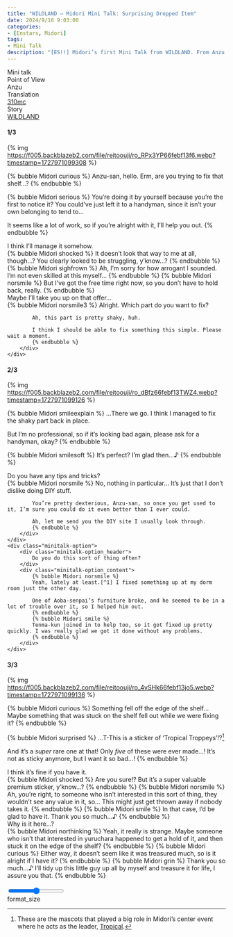 ```yaml
---
title: "WILDLAND – Midori Mini Talk: Surprising Dropped Item"
date: 2024/9/16 9:03:00
categories:
- [Enstars, Midori]
tags:
- Mini Talk
description: "[ES!!] Midori’s first Mini Talk from WILDLAND. From Anzu’s POV."
---
```

<div class="three-wrapper" style="--storyColor:#5ac189;--storyColor-rgb:90,193,137;--storyColor-h:147.4;--storyColor-s:45.4%;--storyColor-l:55.5%;">
    <div class="info-area">
        <div class="info">
            <div class="info-item characters">
                <div class="label">
                    Mini talk
                </div>
                <div class="value">
					<a href="/categories/Enstars/Midori" character="Midori"></a>
                </div>
            </div>
            <div class="info-item one">
                <div class="label">
                    Point of View
                </div>
                <div class="value">
                    Anzu
                </div>
            </div>
            <div class="info-item two">
                <div class="label">
                    Translation
                </div>
                <div class="value">
                    <a href="/about">310mc</a>
                </div>
            </div>
            <div class="info-item three">
                <div class="label">
                   Story
                </div>
                <div class="value">
                    <a href="/wildland">WILDLAND</a>
                </div>
            </div>
        </div>
    </div>
</div>

<!-- more -->

#### <div mt="rare"></div> 1/3

{% img https://f005.backblazeb2.com/file/reitoouji/ro_RPx3YP66febf13f6.webp?timestamp=1727971099308 %}

{% bubble Midori curious %}
Anzu-san, hello. Erm, are you trying to fix that shelf…?
{% endbubble %}

{% bubble Midori serious %}
You’re doing it by yourself because you’re the first to notice it? You could’ve just left it to a handyman, since it isn’t your own belonging to tend to…

It seems like a lot of work, so if you’re alright with it, I’ll help you out.
{% endbubble %}

<div class="minitalk" character="Anzu">
    <div class="minitalk-option">
        <div class="minitalk-option_header">
            I think I’ll manage it somehow.
        </div>
        <div class="minitalk-option_content">
            {% bubble Midori shocked %}
            It doesn’t look that way to me at all, though…? You clearly looked to be struggling, y’know…?
            {% endbubble %}
            {% bubble Midori sighfrown %}
            Ah, I’m sorry for how arrogant I sounded. I’m not even skilled at this myself…
            {% endbubble %}
            {% bubble Midori norsmile %}
            But I’ve got the free time right now, so you don’t have to hold back, really.
			{% endbubble %}
        </div>
    </div>
    <div class="minitalk-option">
        <div class="minitalk-option_header">
            Maybe I’ll take you up on that offer…
        </div>
        <div class="minitalk-option_content">
            {% bubble Midori norsmile3 %}
            Alright. Which part do you want to fix?

            Ah, this part is pretty shaky, huh.

            I think I should be able to fix something this simple. Please wait a moment.
			{% endbubble %}
        </div>
    </div>
</div>

#### <div mt="rare"></div> 2/3

{% img https://f005.backblazeb2.com/file/reitoouji/ro_dBfz66febf13TWZ4.webp?timestamp=1727971099126 %}

{% bubble Midori smileexplain %}
…There we go. I think I managed to fix the shaky part back in place.

But I’m no professional, so if it’s looking bad again, please ask for a handyman, okay?
{% endbubble %}

{% bubble Midori smilesoft %}
It’s perfect? I’m glad then…♪
{% endbubble %}

<div class="minitalk" character="Anzu">
    <div class="minitalk-option">
        <div class="minitalk-option_header">
            Do you have any tips and tricks?
        </div>
        <div class="minitalk-option_content">
            {% bubble Midori norsmile %}
            No, nothing in particular… It’s just that I don’t dislike doing DIY stuff.

            You’re pretty dexterious, Anzu-san, so once you get used to it, I’m sure you could do it even better than I ever could.

            Ah, let me send you the DIY site I usually look through.
			{% endbubble %}
        </div>
    </div>
    <div class="minitalk-option">
        <div class="minitalk-option_header">
            Do you do this sort of thing often?
        </div>
        <div class="minitalk-option_content">
            {% bubble Midori norsmile %}
            Yeah, lately at least.[^1] I fixed something up at my dorm room just the other day.

            One of Aoba-senpai’s furniture broke, and he seemed to be in a lot of trouble over it, so I helped him out.
            {% endbubble %}
            {% bubble Midori smile %}
            Tenma-kun joined in to help too, so it got fixed up pretty quickly. I was really glad we got it done without any problems.
			{% endbubble %}
        </div>
    </div>
</div>

#### <div mt="rare"></div> 3/3

{% img https://f005.backblazeb2.com/file/reitoouji/ro_4vSHk66febf13jo5.webp?timestamp=1727971099136 %}

{% bubble Midori curious %}
Something fell off the edge of the shelf… Maybe something that was stuck on the shelf fell out while we were fixing it?
{% endbubble %}

{% bubble Midori surprised %}
…T-This is a sticker of ‘Tropical Troppeys’!?[^2]

And it’s a *super* rare one at that! Only *five* of these were ever made…! It’s not as sticky anymore, but I want it so bad…!
{% endbubble %}

<div class="minitalk" character="Anzu">
    <div class="minitalk-option">
        <div class="minitalk-option_header">
            I think it’s fine if you have it.
        </div>
        <div class="minitalk-option_content">
            {% bubble Midori shocked %}
            Are you sure!? But it’s a super valuable premium sticker, y’know…?
            {% endbubble %}
            {% bubble Midori norsmile %}
            Ah, you’re right, to someone who isn’t interested in this sort of thing, they wouldn’t see any value in it, so… This might just get thrown away if nobody takes it.
            {% endbubble %}
            {% bubble Midori smile %}
            In that case, I’d be glad to have it. Thank you so much…♪
			{% endbubble %}
        </div>
    </div>
    <div class="minitalk-option">
        <div class="minitalk-option_header">
            Why is it here…?
        </div>
        <div class="minitalk-option_content">
            {% bubble Midori northinking %}
            Yeah, it really is strange. Maybe someone who isn’t that interested in yuruchara happened to get a hold of it, and then stuck it on the edge of the shelf?
            {% endbubble %}
            {% bubble Midori curious %}
            Either way, it doesn’t seem like it was treasured much, so is it alright if I have it?
            {% endbubble %}
            {% bubble Midori grin %}
            Thank you so much…♪ I’ll tidy up this little guy up all by myself and treasure it for life, I assure you that.
			{% endbubble %}
        </div>
    </div>
</div>
<br>
<div class="navigation2">
    <div class="toolbar-wrapper">
        <div class="slider-container">
            <input type="range" min="1" max="5" value="3" class="slider">
        </div>
        <div class="toolbar">
            <a target="_blank" href="/translations" class="home-button" title="Translations Masterlist"><i class="fa fa-home"></i></a>
            <div class="toolbar__section">
                <a id="sliderDrop">
                    <span class="material-icons-round" title="Text Size">format_size</span>
                </a>
            </div>
            <a target="_blank" href="/wildland#Mini-Talks" title="Index"><i class="fa fa-star"></i></a>
            <a href="/wildland/minitalk/midori_2" title="Midori Mini Talk: Peculiar Illustration"><i class="fa fa-arrow-right"></i></a>
            <a href="#top" class="top-arrow" title="Back to Top"><i class="fa fa-arrow-up"></i></a>
        </div>
    </div>
</div>

[^1]: There’s a story about Midori and DIY, called <a href="/lets_try_diy" target="_blank">Let’s Try DIY</a>.
[^2]: These are the mascots that played a big role in Midori’s center event where he acts as the leader, <a href="/tropical" target="_blank">Tropical</a>.